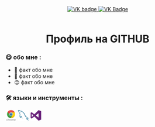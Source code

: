 <div id="badges" align ="center">
  <a href= "https://vk.com/umadethis">
    <img src = "https://img.shields.io/badge/VK-blue?style=for-the-badge&logo=VK&logoColor=white" alt="VK badge"/> 
  </a>

  <a href= "https://mail.google.com/mail/u/1/#inbox"> 
     <img src = "https://img.shields.io/badge/EMAIL-red?style=for-the-badge&logo=Gmail&logoColor=white" alt="VK Badge"/>
  </a>
</div>

<div id="viewprof" align="center" >
  <img src="https://komarev.com/ghpvc/?username=umadethis&style=flat-square&color=blue" alt=""/>
</div>

<div id="heythere" align="center">
<h1> Профиль на GITHUB </h1>
</div>

### :yum: обо мне : 

- :zany_face: факт обо мне 
- :thinking: факт обо мне 
- :relieved: факт обо мне

### 🛠️ языки и инструменты :

<div>
  <img src="https://github.com/devicons/devicon/blob/master/icons/chrome/chrome-original-wordmark.svg" width="30" height="30"/>
  <img src="https://github.com/devicons/devicon/blob/master/icons/mysql/mysql-original.svg" width="30" height="30"/>
  <img src="https://github.com/devicons/devicon/blob/master/icons/visualstudio/visualstudio-plain.svg" width="30" height="30"/>
</div>
